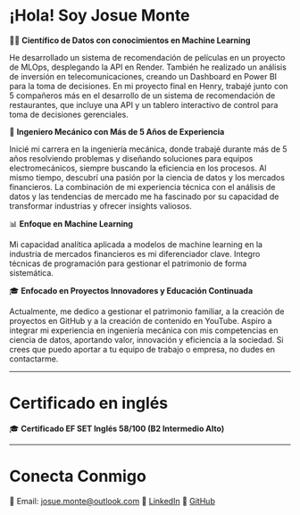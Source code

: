 # ¡Hola! Soy Josue Monte

👨‍💻 **Científico de Datos con conocimientos en Machine Learning**

He desarrollado un sistema de recomendación de películas en un proyecto de MLOps, desplegando la API en Render. También he realizado un análisis de inversión en telecomunicaciones, creando un Dashboard en Power BI para la toma de decisiones. En mi proyecto final en Henry, trabajé junto con 5 compañeros más en el desarrollo de un sistema de recomendación de restaurantes, que incluye una API y un tablero interactivo de control para toma de decisiones gerenciales.

🔧 **Ingeniero Mecánico con Más de 5 Años de Experiencia**

Inicié mi carrera en la ingeniería mecánica, donde trabajé durante más de 5 años resolviendo problemas y diseñando soluciones para equipos electromecánicos, siempre buscando la eficiencia en los procesos. Al mismo tiempo, descubrí una pasión por la ciencia de datos y los mercados financieros. La combinación de mi experiencia técnica con el análisis de datos y las tendencias de mercado me ha fascinado por su capacidad de transformar industrias y ofrecer insights valiosos.

📊 **Enfoque en Machine Learning**

Mi capacidad analítica aplicada a modelos de machine learning en la industria de mercados financieros es mi diferenciador clave. Integro técnicas de programación para gestionar el patrimonio de forma sistemática.

🎓 **Enfocado en Proyectos Innovadores y Educación Continuada**

Actualmente, me dedico a gestionar el patrimonio familiar, a la creación de proyectos en GitHub y a la creación de contenido en YouTube. Aspiro a integrar mi experiencia en ingeniería mecánica con mis competencias en ciencia de datos, aportando valor, innovación y eficiencia a la sociedad. Si crees que puedo aportar a tu equipo de trabajo o empresa, no dudes en contactarme.

---

# Certificado en inglés

🎓 **Certificado EF SET Inglés 58/100 (B2 Intermedio Alto)**

---

# Conecta Conmigo

📧 Email: [josue.monte@outlook.com](mailto:josue.monte@outlook.com)
💼 [LinkedIn](https://www.linkedin.com/in/josuemonte)
🚀 [GitHub](https://github.com/JosueMonte)
